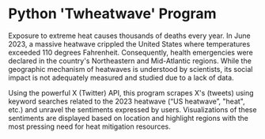 # Python 'Twheatwave' Program 

Exposure to extreme heat causes thousands of deaths every year. In June 2023, a massive heatwave crippled the United States where temperatures exceeded 110 degrees Fahrenheit. Consequently, health emergencies were declared in the country's Northeastern and Mid-Atlantic regions. While the geographic mechanism of heatwaves is understood by scientists, its social impact is not adequately measured and studied due to a lack of data. 

Using the powerful X (Twitter) API, this program scrapes X's (tweets) using keyword searches related to the 2023 heatwave (“US heatwave”, "heat", etc.) and unravel the sentiments expressed by users. Visualizations of these sentiments are displayed based on location and highlight regions with the most pressing need for heat mitigation resources. 

